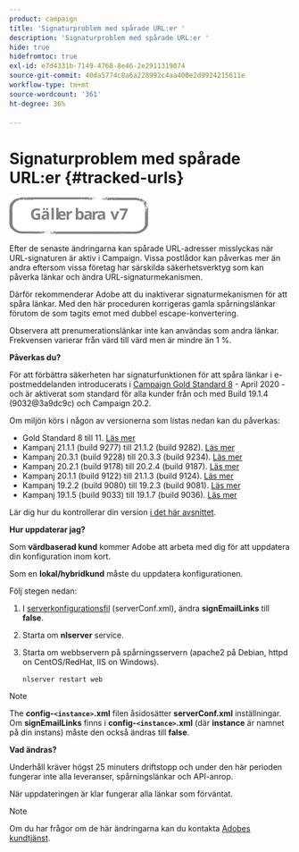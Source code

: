 ```yaml
---
product: campaign
title: 'Signaturproblem med spårade URL:er '
description: 'Signaturproblem med spårade URL:er '
hide: true
hidefromtoc: true
exl-id: e7d4331b-7149-4768-8e46-2e2911319074
source-git-commit: 40da5774c8a6a228992c4aa400e2d9924215611e
workflow-type: tm+mt
source-wordcount: '361'
ht-degree: 36%

---
```


# Signaturproblem med spårade URL:er {#tracked-urls}

![](../../assets/v7-only.svg)

Efter de senaste ändringarna kan spårade URL-adresser misslyckas när URL-signaturen är aktiv i Campaign. Vissa postlådor kan påverkas mer än andra eftersom vissa företag har särskilda säkerhetsverktyg som kan påverka länkar och ändra URL-signaturmekanismen.

Därför rekommenderar Adobe att du inaktiverar signaturmekanismen för att spåra länkar. Med den här proceduren korrigeras gamla spårningslänkar förutom de som tagits emot med dubbel escape-konvertering.

Observera att prenumerationslänkar inte kan användas som andra länkar. Frekvensen varierar från värd till värd men är mindre än 1 %.

**Påverkas du?**

För att förbättra säkerheten har signaturfunktionen för att spåra länkar i e-postmeddelanden introducerats i [Campaign Gold Standard 8](../../rn/using/gold-standard.md#gs8) - April 2020 - och är aktiverat som standard för alla kunder från och med Build 19.1.4 (9032@3a9dc9c) och Campaign 20.2.

Om miljön körs i någon av versionerna som listas nedan kan du påverkas:

* Gold Standard 8 till 11. [Läs mer](../../rn/using/gold-standard.md#gs-8)
* Kampanj 21.1.1 (build 9277) till 21.1.2 (build 9282). [Läs mer](../../rn/using/latest-release.md)
* Kampanj 20.3.1 (build 9228) till 20.3.3 (build 9234). [Läs mer](../../rn/using/release--2020.md#release-20-3)
* Kampanj 20.2.1 (build 9178) till 20.2.4 (build 9187). [Läs mer](../../rn/using/release--2020.md#release-20-2)
* Kampanj 20.1.1 (build 9122) till 21.1.3 (build 9124). [Läs mer](../../rn/using/release--2020.md#release-20-1)
* Kampanj 19.2.2 (build 9080) till 19.2.3 (build 9081). [Läs mer](../../rn/using/release--2019.md#release-19-2)
* Kampanj 19.1.5 (build 9033) till 19.1.7 (build 9036). [Läs mer](../../rn/using/release--2019.md#release-19-1)


Lär dig hur du kontrollerar din version [i det här avsnittet](../../platform/using/launching-adobe-campaign.md#getting-your-campaign-version).

**Hur uppdaterar jag?**

Som **värdbaserad kund** kommer Adobe att arbeta med dig för att uppdatera din konfiguration inom kort.

Som en **lokal/hybridkund** måste du uppdatera konfigurationen.

Följ stegen nedan:

1. I [serverkonfigurationsfil](../../installation/using/the-server-configuration-file.md) (serverConf.xml), ändra **signEmailLinks** till **false**.
1. Starta om **nlserver** service.
1. Starta om webbservern på spårningsservern (apache2 på Debian, httpd on CentOS/RedHat, IIS on Windows).

   ```
   nlserver restart web
   ```

>[!NOTE]
>
>The **config-`<instance>`.xml** filen åsidosätter **serverConf.xml** inställningar. Om **signEmailLinks** finns i  **config-`<instance>`.xml** (där **instance** är namnet på din instans) måste den också ändras till **false**.

**Vad ändras?**

Underhåll kräver högst 25 minuters driftstopp och under den här perioden fungerar inte alla leveranser, spårningslänkar och API-anrop.

När uppdateringen är klar fungerar alla länkar som förväntat.

>[!NOTE]
>
>Om du har frågor om de här ändringarna kan du kontakta [Adobes kundtjänst](https://helpx.adobe.com/sv/enterprise/admin-guide.html/enterprise/using/support-for-experience-cloud.ug.html).
